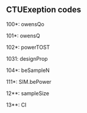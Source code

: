 ## CTUExeption codes


100*: owensQo

101*: owensQ

102*: powerTOST

1031: designProp

104*: beSampleN

111*: SIM.bePower

12**: sampleSize

13**: CI
